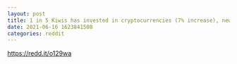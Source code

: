 ```yaml
--- 
layout: post 
title: 1 in 5 Kiwis has invested in cryptocurrencies (7% increase), new research says 🇳🇿 Partially due to the insane house price in New Zealand 
date: 2021-06-16 1623841508 
categories: reddit 
--- 
```

https://redd.it/o129wa